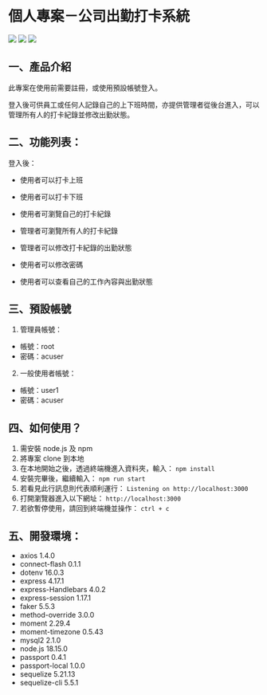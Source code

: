 # 個人專案－公司出勤打卡系統

![](https://hackmd.io/_uploads/S1lPBvLon.png)
![](https://hackmd.io/_uploads/HyCZGdHF3.png)
![](https://hackmd.io/_uploads/H1NHfdSKn.png)

## 一、產品介紹

此專案在使用前需要註冊，或使用預設帳號登入。

登入後可供員工或任何人記錄自己的上下班時間，亦提供管理者從後台進入，可以管理所有人的打卡紀錄並修改出勤狀態。

## 二、功能列表：

登入後：

- 使用者可以打卡上班

- 使用者可以打卡下班

- 使用者可瀏覽自己的打卡紀錄

- 管理者可瀏覽所有人的打卡紀錄

- 管理者可以修改打卡紀錄的出勤狀態

- 使用者可以修改密碼

- 使用者可以查看自己的工作內容與出勤狀態

## 三、預設帳號

1. 管理員帳號：

- 帳號：root
- 密碼：acuser

2. 一般使用者帳號：

- 帳號：user1
- 密碼：acuser

## 四、如何使用？

1. 需安裝 node.js 及 npm
2. 將專案 clone 到本地
3. 在本地開始之後，透過終端機進入資料夾，輸入：
   `npm install`
4. 安裝完畢後，繼續輸入：
   `npm run start`
5. 若看見此行訊息則代表順利運行：
   `Listening on http://localhost:3000`
6. 打開瀏覽器進入以下網址：
   `http://localhost:3000`
7. 若欲暫停使用，請回到終端機並操作：
   `ctrl + c`

## 五、開發環境：

- axios 1.4.0
- connect-flash 0.1.1
- dotenv 16.0.3
- express 4.17.1
- express-Handlebars 4.0.2
- express-session 1.17.1
- faker 5.5.3
- method-override 3.0.0
- moment 2.29.4
- moment-timezone 0.5.43
- mysql2 2.1.0
- node.js 18.15.0
- passport 0.4.1
- passport-local 1.0.0
- sequelize 5.21.13
- sequelize-cli 5.5.1
